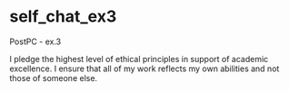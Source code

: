 # self_chat_ex3
PostPC - ex.3

I pledge the highest level of ethical principles in support of academic excellence. I ensure that all of my work reflects my own abilities and not those of someone else.
